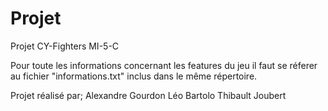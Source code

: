 # Projet
Projet CY-Fighters MI-5-C

Pour toute les informations concernant les features du jeu il faut se réferer au fichier "informations.txt" inclus dans le même répertoire.

Projet réalisé par;
    Alexandre Gourdon
    Léo Bartolo
    Thibault Joubert